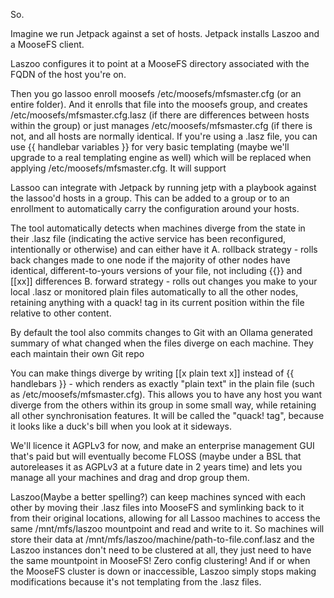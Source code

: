 So.

Imagine we run Jetpack against a set of hosts. Jetpack installs Laszoo and a MooseFS client.

Laszoo configures it to point at a MooseFS directory associated with the FQDN of the host you're on.

Then you go lassoo enroll moosefs /etc/moosefs/mfsmaster.cfg (or an entire folder).
And it enrolls that file into the moosefs group, and creates /etc/moosefs/mfsmaster.cfg.lasz (if there are differences between hosts within the group) or just manages /etc/moosefs/mfsmaster.cfg (if there is not, and all hosts are normally identical. If you're using a .lasz file, you can use {{ handlebar variables }} for very basic templating (maybe we'll upgrade to a real templating engine as well) which will be replaced when applying /etc/moosefs/mfsmaster.cfg. It will support 

Lassoo can integrate with Jetpack by running jetp with a playbook against the lassoo'd hosts in a group. This can be added to a group or to an enrollment to automatically carry the configuration around your hosts.

The tool automatically detects when machines diverge from the state in their .lasz file (indicating the active service has been reconfigured, intentionally or otherwise) and can either have it
A. rollback strategy - rolls back changes made to one node if the majority of other nodes have identical, different-to-yours versions of your file, not including {{}} and [[xx]] differences
B. forward strategy - rolls out changes you make to your local .lasz or monitored plain files automatically to all the other nodes, retaining anything with a quack! tag in its current position within the file relative to other content.

By default the tool also commits changes to Git with an Ollama generated summary of what changed when the files diverge on each machine. They each maintain their own Git repo 

You can make things diverge by writing [[x plain text x]] instead of {{ handlebars }} - which renders as exactly "plain text" in the plain file (such as /etc/moosefs/mfsmaster.cfg). This allows you to have any host you want diverge from the others within its group in some small way, while retaining all other synchronisation features. It will be called the "quack! tag", because it looks like a duck's bill when you look at it sideways.

We'll licence it AGPLv3 for now, and make an enterprise management GUI that's paid but will eventually become FLOSS (maybe under a BSL that autoreleases it as AGPLv3 at a future date in 2 years time) and lets you manage all your machines and drag and drop group them.

Laszoo(Maybe a better spelling?) can keep machines synced with each other by moving their .lasz files into MooseFS and symlinking back to it from their original locations, allowing for all Lassoo machines to access the same /mnt/mfs/laszoo mountpoint and read and write to it. So machines will store their data at /mnt/mfs/laszoo/machine/path-to-file.conf.lasz and the Laszoo instances don't need to be clustered at all, they just need to have the same mountpoint in MooseFS! Zero config clustering! And if or when the MooseFS cluster is down or inaccessible, Laszoo simply stops making modifications because it's not templating from the .lasz files.
